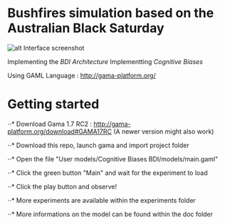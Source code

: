 # Bushfires simulation based on the Australian Black Saturday

![alt Interface screenshot](https://raw.githubusercontent.com/ierpe/Cognitive_Biases_BDI/master/doc/interface.png)

Implementing the *BDI Architecture*
Implementting *Cognitive Biases*

Using GAML Language : http://gama-platform.org/


# Getting started

⋅⋅*  Download Gama 1.7 RC2 : http://gama-platform.org/download#GAMA17RC
(A newer version might also work)

⋅⋅*  Download this repo, launch gama and import project folder

⋅⋅*  Open the file "User models/Cognitive Biases BDI/models/main.gaml"

⋅⋅*  Click the green button "Main" and wait for the experiment to load

⋅⋅*  Click the play button and observe!

⋅⋅*  More experiments are available within the experiments folder

⋅⋅*  More informations on the model can be found within the doc folder